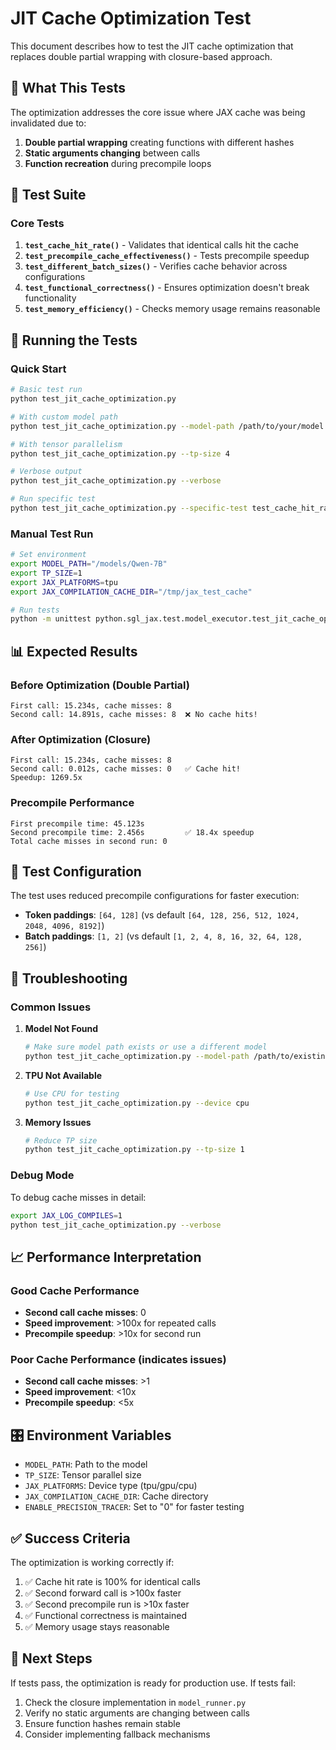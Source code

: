 # JIT Cache Optimization Test

This document describes how to test the JIT cache optimization that replaces double partial wrapping with closure-based approach.

## 🎯 What This Tests

The optimization addresses the core issue where JAX cache was being invalidated due to:
1. **Double partial wrapping** creating functions with different hashes
2. **Static arguments changing** between calls
3. **Function recreation** during precompile loops

## 🧪 Test Suite

### Core Tests

1. **`test_cache_hit_rate()`** - Validates that identical calls hit the cache
2. **`test_precompile_cache_effectiveness()`** - Tests precompile speedup
3. **`test_different_batch_sizes()`** - Verifies cache behavior across configurations
4. **`test_functional_correctness()`** - Ensures optimization doesn't break functionality
5. **`test_memory_efficiency()`** - Checks memory usage remains reasonable

## 🚀 Running the Tests

### Quick Start

```bash
# Basic test run
python test_jit_cache_optimization.py

# With custom model path
python test_jit_cache_optimization.py --model-path /path/to/your/model

# With tensor parallelism
python test_jit_cache_optimization.py --tp-size 4

# Verbose output
python test_jit_cache_optimization.py --verbose

# Run specific test
python test_jit_cache_optimization.py --specific-test test_cache_hit_rate
```

### Manual Test Run

```bash
# Set environment
export MODEL_PATH="/models/Qwen-7B"
export TP_SIZE=1
export JAX_PLATFORMS=tpu
export JAX_COMPILATION_CACHE_DIR="/tmp/jax_test_cache"

# Run tests
python -m unittest python.sgl_jax.test.model_executor.test_jit_cache_optimization -v
```

## 📊 Expected Results

### Before Optimization (Double Partial)
```
First call: 15.234s, cache misses: 8
Second call: 14.891s, cache misses: 8  ❌ No cache hits!
```

### After Optimization (Closure)
```
First call: 15.234s, cache misses: 8
Second call: 0.012s, cache misses: 0   ✅ Cache hit!
Speedup: 1269.5x
```

### Precompile Performance
```
First precompile time: 45.123s
Second precompile time: 2.456s         ✅ 18.4x speedup
Total cache misses in second run: 0
```

## 🔧 Test Configuration

The test uses reduced precompile configurations for faster execution:
- **Token paddings**: `[64, 128]` (vs default `[64, 128, 256, 512, 1024, 2048, 4096, 8192]`)
- **Batch paddings**: `[1, 2]` (vs default `[1, 2, 4, 8, 16, 32, 64, 128, 256]`)

## 🐛 Troubleshooting

### Common Issues

1. **Model Not Found**
   ```bash
   # Make sure model path exists or use a different model
   python test_jit_cache_optimization.py --model-path /path/to/existing/model
   ```

2. **TPU Not Available**
   ```bash
   # Use CPU for testing
   python test_jit_cache_optimization.py --device cpu
   ```

3. **Memory Issues**
   ```bash
   # Reduce TP size
   python test_jit_cache_optimization.py --tp-size 1
   ```

### Debug Mode

To debug cache misses in detail:
```bash
export JAX_LOG_COMPILES=1
python test_jit_cache_optimization.py --verbose
```

## 📈 Performance Interpretation

### Good Cache Performance
- **Second call cache misses**: 0
- **Speed improvement**: >100x for repeated calls
- **Precompile speedup**: >10x for second run

### Poor Cache Performance (indicates issues)
- **Second call cache misses**: >1
- **Speed improvement**: <10x
- **Precompile speedup**: <5x

## 🎛️ Environment Variables

- `MODEL_PATH`: Path to the model
- `TP_SIZE`: Tensor parallel size
- `JAX_PLATFORMS`: Device type (tpu/gpu/cpu)
- `JAX_COMPILATION_CACHE_DIR`: Cache directory
- `ENABLE_PRECISION_TRACER`: Set to "0" for faster testing

## ✅ Success Criteria

The optimization is working correctly if:
1. ✅ Cache hit rate is 100% for identical calls
2. ✅ Second forward call is >100x faster
3. ✅ Second precompile run is >10x faster
4. ✅ Functional correctness is maintained
5. ✅ Memory usage stays reasonable

## 🔄 Next Steps

If tests pass, the optimization is ready for production use. If tests fail:

1. Check the closure implementation in `model_runner.py`
2. Verify no static arguments are changing between calls
3. Ensure function hashes remain stable
4. Consider implementing fallback mechanisms
